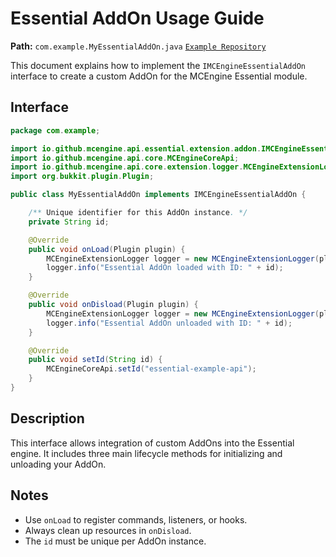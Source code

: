 
# Essential AddOn Usage Guide

**Path:** `com.example.MyEssentialAddOn.java`
[`Example Repository`](https://github.com/MCEngine-Extension/essential-addon-example)

This document explains how to implement the `IMCEngineEssentialAddOn` interface to create a custom AddOn for the MCEngine Essential module.

## Interface

```java
package com.example;

import io.github.mcengine.api.essential.extension.addon.IMCEngineEssentialAddOn;
import io.github.mcengine.api.core.MCEngineCoreApi;
import io.github.mcengine.api.core.extension.logger.MCEngineExtensionLogger;
import org.bukkit.plugin.Plugin;

public class MyEssentialAddOn implements IMCEngineEssentialAddOn {

    /** Unique identifier for this AddOn instance. */
    private String id;

    @Override
    public void onLoad(Plugin plugin) {
        MCEngineExtensionLogger logger = new MCEngineExtensionLogger(plugin, "AddOn", id);
        logger.info("Essential AddOn loaded with ID: " + id);
    }

    @Override
    public void onDisload(Plugin plugin) {
        MCEngineExtensionLogger logger = new MCEngineExtensionLogger(plugin, "AddOn", id);
        logger.info("Essential AddOn unloaded with ID: " + id);
    }

    @Override
    public void setId(String id) {
        MCEngineCoreApi.setId("essential-example-api");
    }
}
```

## Description

This interface allows integration of custom AddOns into the Essential engine. It includes three main lifecycle methods for initializing and unloading your AddOn.

## Notes

- Use `onLoad` to register commands, listeners, or hooks.
- Always clean up resources in `onDisload`.
- The `id` must be unique per AddOn instance.

